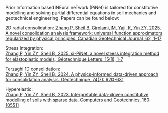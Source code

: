 Prior Information based NEural neTwork (PiNet) is tailored for constitutive modelling and solving partial differential equations in soil mechanics and geotechnical engineering.
Papers can be found below:

2D radial consolidation:
[Zhang P, Sheil B, Girolami, M, Yaji, K, Yin ZY, 2025. A novel consolidation analysis framework: universal function approximators regularized by physical principles. Canadian Geotechnical Journal, 62, 1–17](https://cdnsciencepub.com/doi/abs/10.1139/cgj-2023-0567)

Stress Integration:  
[Zhang P, Yin ZY, Sheil B, 2025. si-PiNet: a novel stress integration method for elastoplastic models, Géotechnique Letters, 15(1), 1-7](https://www.icevirtuallibrary.com/doi/abs/10.1680/jgele.24.00043)

Terzaghi 1D consolidation:  
[Zhang P, Yin ZY, Sheil B, 2024. A physics-informed data-driven approach for consolidation analysis. Géotechnique, 74(7): 620-631](https://doi.org/10.1680/jgeot.22.00046)

Hyperelastic:  
[Zhang P, Yin ZY, Sheil B, 2023. Interpretable data-driven constitutive modelling of soils with sparse data. Computers and Geotechnics, 160: 105511](https://www.sciencedirect.com/science/article/pii/S0266352X23002689)
